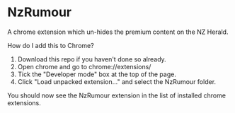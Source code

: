 # NzRumour
A chrome extension which un-hides the premium content on the NZ Herald.

How do I add this to Chrome?

1) Download this repo if you haven't done so already.
2) Open chrome and go to chrome://extensions/
3) Tick the "Developer mode" box at the top of the page.
4) Click "Load unpacked extension..." and select the NzRumour folder.

You should now see the NzRumour extension in the list of installed chrome extensions.
